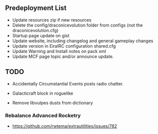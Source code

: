 ﻿## Predeployment List
- Update resources zip if new resources
- Delete the config/draconicevolution folder from configs (not the draconicevolution.cfg)
- Startup page update on gist
- Update website, including changelog and general gameplay changes
- Update version in EiraIRC configuration shared.cfg
- Update Warning and Install notes on pack xml
- Update MCF page topic and/or announce update.

## TODO

- Accidentally Circumstantial Events posts radio chatter.

- Galacticraft block in roguelike
- Remove libvulpes dusts from dictionary

### Rebalance Advanced Rocketry


- https://github.com/rwtema/extrautilities/issues/782
